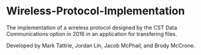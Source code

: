 # Wireless-Protocol-Implementation

The implementation of a wireless protocol designed by the CST Data Communications option in 2016 in an application for transfering files.

Developed by Mark Tattrie, Jordan Lin, Jacob McPhail, and Brody McCrone.
